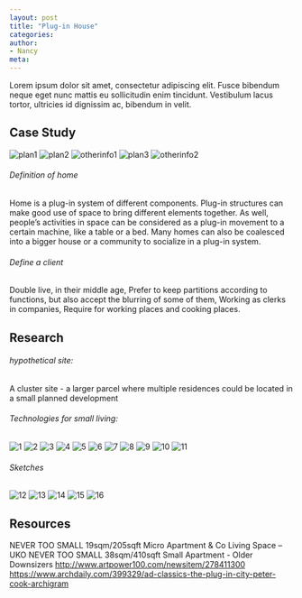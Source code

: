 ```yaml
---
layout: post
title: "Plug-in House"
categories:
author:
- Nancy
meta:
---
```


Lorem ipsum dolor sit amet, consectetur adipiscing elit. Fusce bibendum neque eget nunc mattis eu sollicitudin enim tincidunt. Vestibulum lacus tortor, ultricies id dignissim ac, bibendum in velit.

## Case Study
![plan1](https://github.com/Nancyuz/Nancy/blob/master/assets/1.png?raw=true)
![plan2](https://github.com/Nancyuz/Nancy/blob/master/assets/2.png?raw=true)
![otherinfo1](https://github.com/Nancyuz/Nancy/blob/master/assets/3.jpg?raw=true)
![plan3](https://github.com/Nancyuz/Nancy/blob/master/assets/5.png?raw=true)
![otherinfo2](https://github.com/Nancyuz/Nancy/blob/master/assets/4.jpg?raw=true)

###### Definition of home
Home is a plug-in system of different components. Plug-in structures can make good use of space to bring different elements together. As well, people’s activities in space can be considered as a plug-in movement to a certain machine, like a table or a bed. Many homes can also be coalesced into a bigger house or a community to socialize in a plug-in system.

###### Define a client
Double live, in their middle age, Prefer to keep partitions according to functions, but also accept the blurring of some of them, Working as clerks in companies, Require for working places and cooking places.

## Research
###### hypothetical site:
A cluster site - a larger parcel where multiple residences could be located in a small planned development

###### Technologies for small living:
![1](https://github.com/Nancyuz/Nancy/blob/master/assets/9.8/1.png?raw=true)
![2](https://github.com/Nancyuz/Nancy/blob/master/assets/9.8/2.png?raw=true)
![3](https://github.com/Nancyuz/Nancy/blob/master/assets/9.8/3.jpg?raw=true)
![4](ahttps://github.com/Nancyuz/Nancy/blob/master/assets/9.8/4.png?raw=true)
![5](https://github.com/Nancyuz/Nancy/blob/master/assets/9.8/5.png?raw=true)
![6](https://github.com/Nancyuz/Nancy/blob/master/assets/9.8/6.png?raw=true)
![7](https://github.com/Nancyuz/Nancy/blob/master/assets/9.8/7.png?raw=true)
![8](https://github.com/Nancyuz/Nancy/blob/master/assets/9.8/8.jpg?raw=true)
![9](https://github.com/Nancyuz/Nancy/blob/master/assets/9.8/9.png?raw=true)
![10](https://github.com/Nancyuz/Nancy/blob/master/assets/9.8/10.jpeg?raw=true)
![11](ahttps://github.com/Nancyuz/Nancy/blob/master/assets/9.8/11.jpeg?raw=true)

###### Sketches
![12](https://github.com/Nancyuz/Nancy/blob/master/assets/9.8/12.jpg?raw=true)
![13](https://github.com/Nancyuz/Nancy/blob/master/assets/9.8/13.jpg?raw=true)
![14](https://github.com/Nancyuz/Nancy/blob/master/assets/9.8/14.jpg?raw=true)
![15](https://github.com/Nancyuz/Nancy/blob/master/assets/9.8/15.jpg?raw=true)
![16](https://github.com/Nancyuz/Nancy/blob/master/assets/9.8/16.jpg?raw=true)

## Resources
NEVER TOO SMALL 19sqm/205sqft Micro Apartment & Co Living Space – UKO
NEVER TOO SMALL 38sqm/410sqft Small Apartment - Older Downsizers
http://www.artpower100.com/newsitem/278411300
https://www.archdaily.com/399329/ad-classics-the-plug-in-city-peter-cook-archigram

